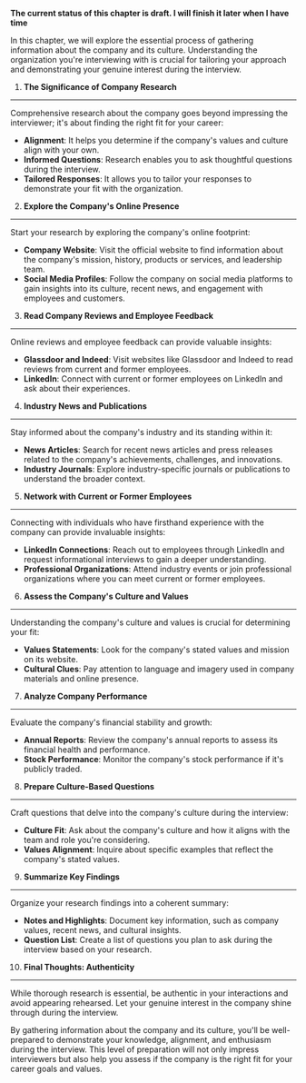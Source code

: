 **The current status of this chapter is draft. I will finish it later when I have time**

In this chapter, we will explore the essential process of gathering information about the company and its culture. Understanding the organization you're interviewing with is crucial for tailoring your approach and demonstrating your genuine interest during the interview.

1. **The Significance of Company Research**
-------------------------------------------

Comprehensive research about the company goes beyond impressing the interviewer; it's about finding the right fit for your career:

* **Alignment**: It helps you determine if the company's values and culture align with your own.
* **Informed Questions**: Research enables you to ask thoughtful questions during the interview.
* **Tailored Responses**: It allows you to tailor your responses to demonstrate your fit with the organization.

2. **Explore the Company's Online Presence**
--------------------------------------------

Start your research by exploring the company's online footprint:

* **Company Website**: Visit the official website to find information about the company's mission, history, products or services, and leadership team.
* **Social Media Profiles**: Follow the company on social media platforms to gain insights into its culture, recent news, and engagement with employees and customers.

3. **Read Company Reviews and Employee Feedback**
-------------------------------------------------

Online reviews and employee feedback can provide valuable insights:

* **Glassdoor and Indeed**: Visit websites like Glassdoor and Indeed to read reviews from current and former employees.
* **LinkedIn**: Connect with current or former employees on LinkedIn and ask about their experiences.

4. **Industry News and Publications**
-------------------------------------

Stay informed about the company's industry and its standing within it:

* **News Articles**: Search for recent news articles and press releases related to the company's achievements, challenges, and innovations.
* **Industry Journals**: Explore industry-specific journals or publications to understand the broader context.

5. **Network with Current or Former Employees**
-----------------------------------------------

Connecting with individuals who have firsthand experience with the company can provide invaluable insights:

* **LinkedIn Connections**: Reach out to employees through LinkedIn and request informational interviews to gain a deeper understanding.
* **Professional Organizations**: Attend industry events or join professional organizations where you can meet current or former employees.

6. **Assess the Company's Culture and Values**
----------------------------------------------

Understanding the company's culture and values is crucial for determining your fit:

* **Values Statements**: Look for the company's stated values and mission on its website.
* **Cultural Clues**: Pay attention to language and imagery used in company materials and online presence.

7. **Analyze Company Performance**
----------------------------------

Evaluate the company's financial stability and growth:

* **Annual Reports**: Review the company's annual reports to assess its financial health and performance.
* **Stock Performance**: Monitor the company's stock performance if it's publicly traded.

8. **Prepare Culture-Based Questions**
--------------------------------------

Craft questions that delve into the company's culture during the interview:

* **Culture Fit**: Ask about the company's culture and how it aligns with the team and role you're considering.
* **Values Alignment**: Inquire about specific examples that reflect the company's stated values.

9. **Summarize Key Findings**
-----------------------------

Organize your research findings into a coherent summary:

* **Notes and Highlights**: Document key information, such as company values, recent news, and cultural insights.
* **Question List**: Create a list of questions you plan to ask during the interview based on your research.

10. **Final Thoughts: Authenticity**
------------------------------------

While thorough research is essential, be authentic in your interactions and avoid appearing rehearsed. Let your genuine interest in the company shine through during the interview.

By gathering information about the company and its culture, you'll be well-prepared to demonstrate your knowledge, alignment, and enthusiasm during the interview. This level of preparation will not only impress interviewers but also help you assess if the company is the right fit for your career goals and values.

